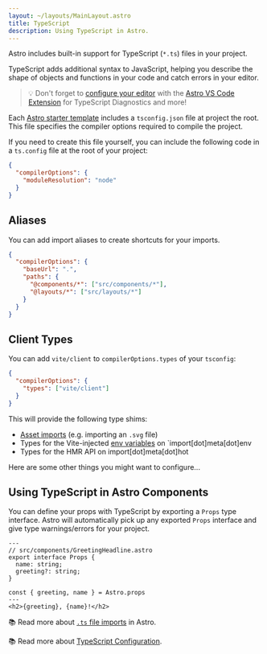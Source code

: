 ```yaml
---
layout: ~/layouts/MainLayout.astro
title: TypeScript
description: Using TypeScript in Astro.
---
```

Astro includes built-in support for TypeScript (`*.ts`) files in your project. 

TypeScript adds additional syntax to JavaScript, helping you describe the shape of objects and functions in your code and catch errors in your editor.

> 💡 Don't forget to [configure your editor](/en/editor-setup) with the [Astro VS Code Extension](https://marketplace.visualstudio.com/items?itemName=astro-build.astro-vscode) for TypeScript Diagnostics and more!

Each [Astro starter template](https://github.com/withastro/astro/tree/main/examples) includes a `tsconfig.json` file at project the root. This file specifies the compiler options required to compile the project.

If you need to create this file yourself, you can include the following code in a `ts.config` file at the root of your project:

```json
{
  "compilerOptions": {
    "moduleResolution": "node"
  }
}
```

## Aliases

You can add import aliases to create shortcuts for your imports.

```json
{
  "compilerOptions": {
    "baseUrl": ".",
    "paths": {
      "@components/*": ["src/components/*"],
      "@layouts/*": ["src/layouts/*"]
    }
  }
}
```

## Client Types
<!-- This is taken from vite's page, and by seeing what's in the Astro Ink template, but I SUSPECT it might not be necessary in Astro? Is there any reason to include something about this? -->

You can add `vite/client` to `compilerOptions.types` of your `tsconfig`:

```json
{
  "compilerOptions": {
    "types": ["vite/client"]
  }
}
```

This will provide the following type shims:

- [Asset imports](/en/guides/imports) (e.g. importing an `.svg` file)
- Types for the Vite-injected [env variables](/en/guides/environment-variables) on `import[dot]meta[dot]env
- Types for the HMR API on import[dot]meta[dot]hot


Here are some other things you might want to configure... 
<!-- IS THERE ANYTHING ELSE a TYPESCRIPT USER WOULD TYPICALLY CONFIGURE?? -->

## Using TypeScript in Astro Components

You can define your props with TypeScript by exporting a `Props` type interface. Astro will automatically pick up any exported `Props` interface and give type warnings/errors for your project. 

```astro
---
// src/components/GreetingHeadline.astro
export interface Props {
  name: string;
  greeting?: string;
}

const { greeting, name } = Astro.props
---
<h2>{greeting}, {name}!</h2>
```

📚 Read more about [`.ts` file imports](/en/guides/imports#typescript) in Astro.

📚 Read more about [TypeScript Configuration](https://www.typescriptlang.org/tsconfig).
